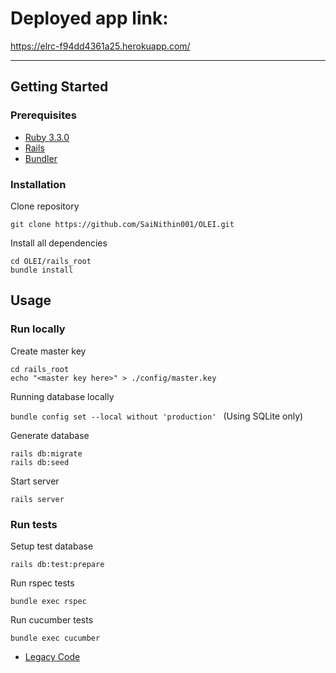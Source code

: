 
# Deployed app link:

https://elrc-f94dd4361a25.herokuapp.com/

---

## Getting Started

### Prerequisites

- [Ruby 3.3.0](https://www.ruby-lang.org/en/)
- [Rails](https://rubyonrails.org/)
- [Bundler](https://bundler.io/)

### Installation

Clone repository

```
git clone https://github.com/SaiNithin001/OLEI.git
```

Install all dependencies

```
cd OLEI/rails_root
bundle install
```

## Usage

### Run locally

Create master key

```
cd rails_root
echo "<master key here>" > ./config/master.key
```

Running database locally

`bundle config set --local without 'production' ` (Using SQLite only)

Generate database

```
rails db:migrate
rails db:seed
```

Start server

```
rails server
```

### Run tests

Setup test database

```
rails db:test:prepare
```

Run rspec tests

```
bundle exec rspec
```

Run cucumber tests

```
bundle exec cucumber
```

* [Legacy Code](https://github.com/tamu-edu-students/csce606-ELRC-OLEI_Project)
